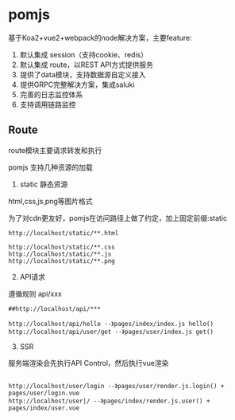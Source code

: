 # pomjs

基于Koa2+vue2+webpack的node解决方案，主要feature:

1. 默认集成 session（支持cookie、redis）
2. 默认集成 route，以REST API方式提供服务
3. 提供了data模块，支持数据源自定义接入
4. 提供GRPC完整解决方案，集成saluki
5. 完善的日志监控体系
6. 支持调用链路监控




## Route

route模块主要请求转发和执行

pomjs 支持几种资源的加载

1. static 静态资源

html,css,js,png等图片格式

为了对cdn更友好，pomjs在访问路径上做了约定，加上固定前缀:static

```
http://localhost/static/**.html

http://localhost/static/**.css
http://localhost/static/**.js
http://localhost/static/**.png
```



2. API请求

遵循规则  api/xxx

```
##http://localhost/api/***

http://localhost/api/hello --》pages/index/index.js hello()
http://localhost/api/user/get --》pages/user/index.js get()

```

3. SSR

服务端渲染会先执行API Control，然后执行vue渲染

```

http://localhost/user/login --》pages/user/render.js.login() + pages/user/login.vue
http://localhost/user|/ --》pages/index/render.js.user() + pages/index/user.vue

```


